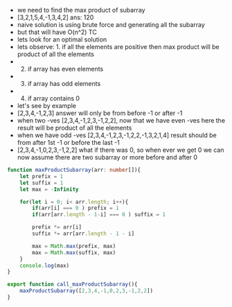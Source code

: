 - we need to find the max product of subarray 
- [3,2,1,5,4,-1,3,4,2] ans: 120
- naive solution is using brute force and generating all the subarray
- but that will have O(n^2) TC
- lets look for an optimal solution
- lets observe: 1. if all the elements are positive then max product will be product of all the elements 
- 2. if array has even elements 
- 3. if array has odd elements
- 4. if array contains 0 
- let's see by example
- [2,3,4,-1,2,3] answer will only be from before -1 or after -1 
- when two -ves [2,3,4,-1,2,3,-1,2,2], now that we have even -ves here the result will be product of all the elements
- when we have odd -ves [2,3,4,-1,2,3,-1,2,2,-1,3,2,1,4] result should be from after 1st -1 or before the last -1
- [2,3,4,-1,0,2,3,-1,2,2] what if there was 0, so when ever we get 0 we can now assume there are two subarray or more before and after 0

```ts
function maxProductSubarray(arr: number[]){
    let prefix = 1
    let suffix = 1
    let max = -Infinity

    for(let i = 0; i< arr.length; i++){
        if(arr[i] === 0 ) prefix = 1
        if(arr[arr.length - 1-i] === 0 ) suffix = 1

        prefix *= arr[i] 
        suffix *= arr[arr.length - 1 - i] 

        max = Math.max(prefix, max)
        max = Math.max(suffix, max)
    }
    console.log(max)
}

export function call_maxProductSubarray(){
    maxProductSubarray([2,3,4,-1,0,2,3,-1,2,2])
}
```
